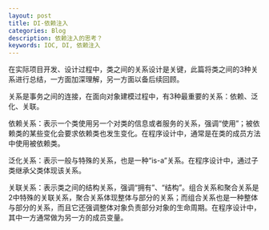 ```yaml
---
layout: post
title: DI-依赖注入
categories: Blog
description: 依赖注入的思考？
keywords: IOC, DI, 依赖注入
---
```


在实际项目开发、设计过程中，类之间的关系设计是关键，此篇将类之间的3种关系进行总结，一方面加深理解，另一方面以备后续回顾。

关系是事务之间的连接，在面向对象建模过程中，有3种最重要的关系：依赖、泛化、关联。

依赖关系：表示一个类使用另一个对类的信息或者服务的关系，强调“使用”；被依赖类的某些变化会要求依赖类也发生变化。在程序设计中，通常是在类的成员方法中使用被依赖类。



泛化关系：表示一般与特殊的关系，也是一种“is-a”关系。在程序设计中，通过子类继承父类体现该关系。



关联关系：表示类之间的结构关系，强调“拥有”、“结构”。组合关系和聚合关系是2中特殊的关联关系，聚合关系体现整体与部分的关系；而组合关系也是一种整体与部分的关系，而且它还强调整体对象负责部分对象的生命周期。在程序设计中，其中一方通常做为另一方的成员变量。